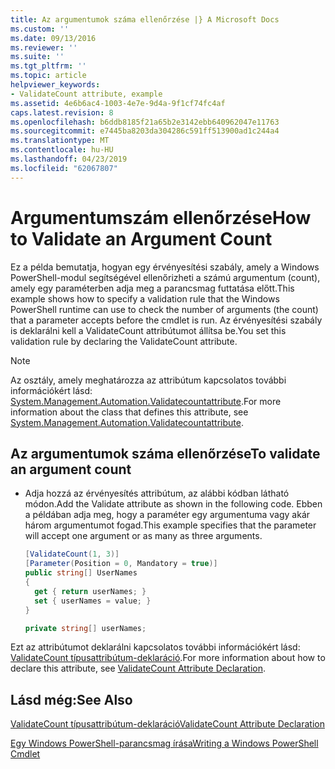 ```yaml
---
title: Az argumentumok száma ellenőrzése |} A Microsoft Docs
ms.custom: ''
ms.date: 09/13/2016
ms.reviewer: ''
ms.suite: ''
ms.tgt_pltfrm: ''
ms.topic: article
helpviewer_keywords:
- ValidateCount attribute, example
ms.assetid: 4e6b6ac4-1003-4e7e-9d4a-9f1cf74fc4af
caps.latest.revision: 8
ms.openlocfilehash: b6ddb8185f21a65b2e3142ebb640962047e11763
ms.sourcegitcommit: e7445ba8203da304286c591ff513900ad1c244a4
ms.translationtype: MT
ms.contentlocale: hu-HU
ms.lasthandoff: 04/23/2019
ms.locfileid: "62067807"
---
```

# <a name="how-to-validate-an-argument-count"></a><span data-ttu-id="4a924-102">Argumentumszám ellenőrzése</span><span class="sxs-lookup"><span data-stu-id="4a924-102">How to Validate an Argument Count</span></span>

<span data-ttu-id="4a924-103">Ez a példa bemutatja, hogyan egy érvényesítési szabály, amely a Windows PowerShell-modul segítségével ellenőrizheti a számú argumentum (count), amely egy paraméterben adja meg a parancsmag futtatása előtt.</span><span class="sxs-lookup"><span data-stu-id="4a924-103">This example shows how to specify a validation rule that the Windows PowerShell runtime can use to check the number of arguments (the count) that a parameter accepts before the cmdlet is run.</span></span> <span data-ttu-id="4a924-104">Az érvényesítési szabály is deklarálni kell a ValidateCount attribútumot állítsa be.</span><span class="sxs-lookup"><span data-stu-id="4a924-104">You set this validation rule by declaring the ValidateCount attribute.</span></span>

> [!NOTE]
> <span data-ttu-id="4a924-105">Az osztály, amely meghatározza az attribútum kapcsolatos további információkért lásd: [System.Management.Automation.Validatecountattribute](/dotnet/api/System.Management.Automation.ValidateCountAttribute).</span><span class="sxs-lookup"><span data-stu-id="4a924-105">For more information about the class that defines this attribute, see [System.Management.Automation.Validatecountattribute](/dotnet/api/System.Management.Automation.ValidateCountAttribute).</span></span>

## <a name="to-validate-an-argument-count"></a><span data-ttu-id="4a924-106">Az argumentumok száma ellenőrzése</span><span class="sxs-lookup"><span data-stu-id="4a924-106">To validate an argument count</span></span>

- <span data-ttu-id="4a924-107">Adja hozzá az érvényesítés attribútum, az alábbi kódban látható módon.</span><span class="sxs-lookup"><span data-stu-id="4a924-107">Add the Validate attribute as shown in the following code.</span></span> <span data-ttu-id="4a924-108">Ebben a példában adja meg, hogy a paraméter egy argumentuma vagy akár három argumentumot fogad.</span><span class="sxs-lookup"><span data-stu-id="4a924-108">This example specifies that the parameter will accept one argument or as many as three arguments.</span></span>

    ```csharp
    [ValidateCount(1, 3)]
    [Parameter(Position = 0, Mandatory = true)]
    public string[] UserNames
    {
      get { return userNames; }
      set { userNames = value; }
    }

    private string[] userNames;
    ```

<span data-ttu-id="4a924-109">Ezt az attribútumot deklarálni kapcsolatos további információkért lásd: [ValidateCount típusattribútum-deklaráció](./validatecount-attribute-declaration.md).</span><span class="sxs-lookup"><span data-stu-id="4a924-109">For more information about how to declare this attribute, see [ValidateCount Attribute Declaration](./validatecount-attribute-declaration.md).</span></span>

## <a name="see-also"></a><span data-ttu-id="4a924-110">Lásd még:</span><span class="sxs-lookup"><span data-stu-id="4a924-110">See Also</span></span>

[<span data-ttu-id="4a924-111">ValidateCount típusattribútum-deklaráció</span><span class="sxs-lookup"><span data-stu-id="4a924-111">ValidateCount Attribute Declaration</span></span>](./validatecount-attribute-declaration.md)

[<span data-ttu-id="4a924-112">Egy Windows PowerShell-parancsmag írása</span><span class="sxs-lookup"><span data-stu-id="4a924-112">Writing a Windows PowerShell Cmdlet</span></span>](./writing-a-windows-powershell-cmdlet.md)
